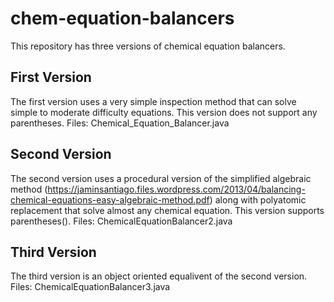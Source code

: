 # chem-equation-balancers
This repository has three versions of chemical equation balancers.

## First Version 
The first version uses a very simple inspection method that can solve simple to moderate difficulty equations. This version does not support any parentheses.
Files: Chemical_Equation_Balancer.java

## Second Version
The second version uses a procedural version of the simplified algebraic method (https://jaminsantiago.files.wordpress.com/2013/04/balancing-chemical-equations-easy-algebraic-method.pdf) along with polyatomic replacement that solve almost any chemical equation. This version supports parentheses().
Files: ChemicalEquationBalancer2.java

## Third Version
The third version is an object oriented equalivent of the second version. 
Files: ChemicalEquationBalancer3.java
